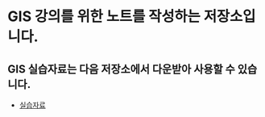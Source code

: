 # GIS 강의를 위한 노트를 작성하는 저장소입니다.

## GIS 실습자료는 다음 저장소에서 다운받아 사용할 수 있습니다.

- [실습자료](github.com/web1mhz/QGIS_ex_data)
